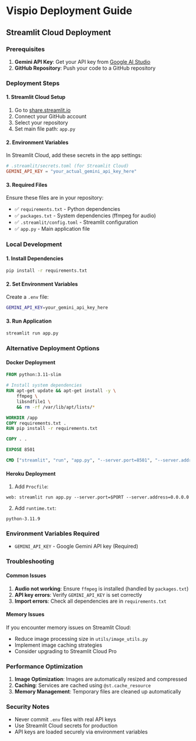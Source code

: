 # Vispio Deployment Guide

## Streamlit Cloud Deployment

### Prerequisites
1. **Gemini API Key**: Get your API key from [Google AI Studio](https://aistudio.google.com/)
2. **GitHub Repository**: Push your code to a GitHub repository

### Deployment Steps

#### 1. Streamlit Cloud Setup
1. Go to [share.streamlit.io](https://share.streamlit.io)
2. Connect your GitHub account
3. Select your repository
4. Set main file path: `app.py`

#### 2. Environment Variables
In Streamlit Cloud, add these secrets in the app settings:

```toml
# .streamlit/secrets.toml (for Streamlit Cloud)
GEMINI_API_KEY = "your_actual_gemini_api_key_here"
```

#### 3. Required Files
Ensure these files are in your repository:
- ✅ `requirements.txt` - Python dependencies
- ✅ `packages.txt` - System dependencies (ffmpeg for audio)
- ✅ `.streamlit/config.toml` - Streamlit configuration
- ✅ `app.py` - Main application file

### Local Development

#### 1. Install Dependencies
```bash
pip install -r requirements.txt
```

#### 2. Set Environment Variables
Create a `.env` file:
```bash
GEMINI_API_KEY=your_gemini_api_key_here
```

#### 3. Run Application
```bash
streamlit run app.py
```

### Alternative Deployment Options

#### Docker Deployment
```dockerfile
FROM python:3.11-slim

# Install system dependencies
RUN apt-get update && apt-get install -y \
    ffmpeg \
    libsndfile1 \
    && rm -rf /var/lib/apt/lists/*

WORKDIR /app
COPY requirements.txt .
RUN pip install -r requirements.txt

COPY . .

EXPOSE 8501

CMD ["streamlit", "run", "app.py", "--server.port=8501", "--server.address=0.0.0.0"]
```

#### Heroku Deployment
1. Add `Procfile`:
```
web: streamlit run app.py --server.port=$PORT --server.address=0.0.0.0
```

2. Add `runtime.txt`:
```
python-3.11.9
```

### Environment Variables Required
- `GEMINI_API_KEY` - Google Gemini API key (Required)

### Troubleshooting

#### Common Issues
1. **Audio not working**: Ensure `ffmpeg` is installed (handled by `packages.txt`)
2. **API key errors**: Verify `GEMINI_API_KEY` is set correctly
3. **Import errors**: Check all dependencies are in `requirements.txt`

#### Memory Issues
If you encounter memory issues on Streamlit Cloud:
- Reduce image processing size in `utils/image_utils.py`
- Implement image caching strategies
- Consider upgrading to Streamlit Cloud Pro

### Performance Optimization
1. **Image Optimization**: Images are automatically resized and compressed
2. **Caching**: Services are cached using `@st.cache_resource`
3. **Memory Management**: Temporary files are cleaned up automatically

### Security Notes
- Never commit `.env` files with real API keys
- Use Streamlit Cloud secrets for production
- API keys are loaded securely via environment variables